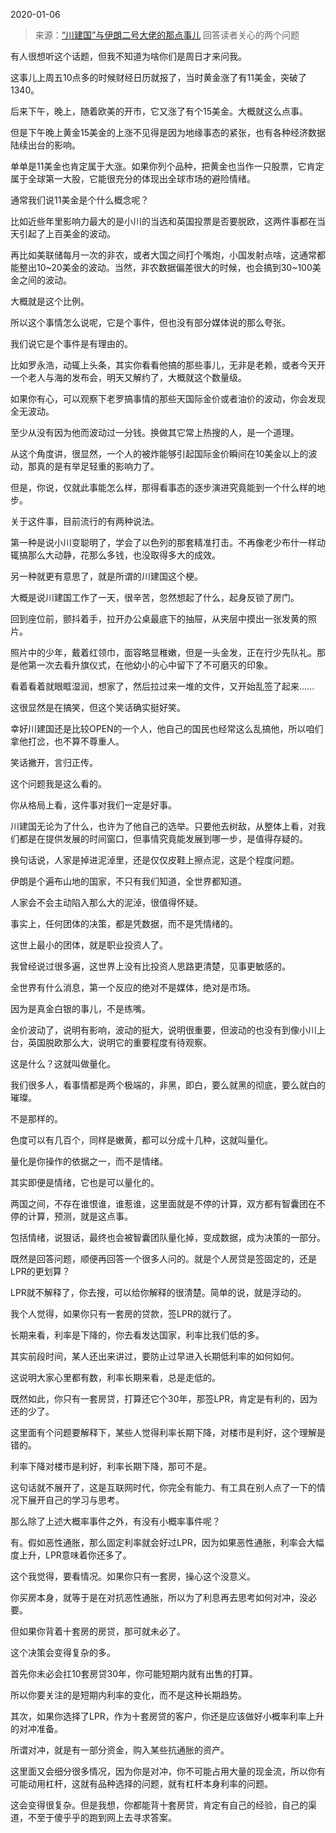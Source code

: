 2020-01-06

> 来源：[“川建国”与伊朗二号大佬的那点事儿](http://mp.weixin.qq.com/s?__biz=MzU3NDc5Nzc0NQ==&mid=2247486228&idx=1&sn=a069868164caa335805c51adf300840f&chksm=fd2da9caca5a20dc3fec62b1c5ab908c824032ffe929e5a3082c40c895f13c47644bffd30cb3&scene=27#wechat_redirect)
> 回答读者关心的两个问题

有人很想听这个话题，但我不知道为啥你们是周日才来问我。

  

这事儿上周五10点多的时候财经日历就报了，当时黄金涨了有11美金，突破了1340。

  

后来下午，晚上，随着欧美的开市，它又涨了有个15美金。大概就这么点事。

  

但是下午晚上黄金15美金的上涨不见得是因为地缘事态的紧张，也有各种经济数据陆续出台的影响。

  

单单是11美金也肯定属于大涨。如果你列个品种，把黄金也当作一只股票，它肯定属于全球第一大股，它能很充分的体现出全球市场的避险情绪。

  

通常我们说11美金是个什么概念呢？

  

比如近些年里影响力最大的是小川的当选和英国投票是否要脱欧，这两件事都在当天引起了上百美金的波动。

  

再比如美联储每月一次的非农，或者大国之间打个嘴炮，小国发射点啥，这通常都能整出10~20美金的波动。当然，非农数据偏差很大的时候，也会搞到30~100美金之间的波动。

  

大概就是这个比例。

  

所以这个事情怎么说呢，它是个事件，但也没有部分媒体说的那么夸张。

  

我们说它是个事件是有理由的。

  

比如罗永浩，动辄上头条，其实你看看他搞的那些事儿，无非是老赖，或者今天开一个老人与海的发布会，明天又解约了，大概就这个数量级。

  

如果你有心，可以观察下老罗搞事情的那些天国际金价或者油价的波动，你会发现全无波动。

  

至少从没有因为他而波动过一分钱。换做其它常上热搜的人，是一个道理。

  

从这个角度讲，很显然，一个人的被炸能够引起国际金价瞬间在10美金以上的波动，那真的是有举足轻重的影响力了。

  

但是，你说，仅就此事能怎么样，那得看事态的逐步演进究竟能到一个什么样的地步。

  

关于这件事，目前流行的有两种说法。

  

第一种是说小川变聪明了，学会了以色列的那套精准打击。不再像老少布什一样动辄搞那么大动静，花那么多钱，也没取得多大的成效。

  

另一种就更有意思了，就是所谓的川建国这个梗。

  

大概是说川建国工作了一天，很辛苦，忽然想起了什么，起身反锁了房门。

  

回到座位前，颤抖着手，拉开办公桌最底下的抽屉，从夹层中摸出一张发黄的照片。

  

照片中的少年，戴着红领巾，面容略显稚嫩，但是一头金发，正在行少先队礼。那是他第一次去看升旗仪式，在他幼小的心中留下了不可磨灭的印象。

  

看着看着就眼眶湿润，想家了，然后拉过来一堆的文件，又开始乱签了起来......

  

这很显然是在搞笑，但这个笑话确实挺好笑。

  

幸好川建国还是比较OPEN的一个人，他自己的国民也经常这么乱搞他，所以咱们拿他打岔，也不算不尊重人。

  

笑话撇开，言归正传。

  

这个问题我是这么看的。

  

你从格局上看，这件事对我们一定是好事。

  

川建国无论为了什么，也许为了他自己的选举。只要他去树敌，从整体上看，对我们都是在提供发展的时间窗口，但事情究竟能发展到哪一步，是值得存疑的。

  

换句话说，人家是掉进泥淖里，还是仅仅皮鞋上擦点泥，这是个程度问题。

  

伊朗是个遍布山地的国家，不只有我们知道，全世界都知道。

  

人家会不会主动陷入那么大的泥淖，很值得怀疑。

  

事实上，任何团体的决策，都是凭数据，而不是凭情绪的。

  

这世上最小的团体，就是职业投资人了。

  

我曾经说过很多遍，这世界上没有比投资人思路更清楚，见事更敏感的。

  

全世界有什么消息，第一个反应的绝对不是媒体，绝对是市场。

  

因为是真金白银的事儿，不是练嘴。

  

金价波动了，说明有影响，波动的挺大，说明很重要，但波动的也没有到像小川上台，英国脱欧那么大，说明它的重要程度有待观察。

  

这是什么？这就叫做量化。

  

我们很多人，看事情都是两个极端的，非黑，即白，要么就黑的彻底，要么就白的璀璨。

  

不是那样的。

  

色度可以有几百个，同样是嫩黄，都可以分成十几种，这就叫量化。

  

量化是你操作的依据之一，而不是情绪。

  

其实即便是情绪，它也是可以量化的。

  

两国之间，不存在谁恨谁，谁惹谁，这里面就是不停的计算，双方都有智囊团在不停的计算，预测，就是这点事。

  

包括情绪，说狠话，最终也会被智囊团队量化掉，变成数据，成为决策的一部分。

  

既然是回答问题，顺便再回答一个很多人问的。就是个人房贷是签固定的，还是LPR的更划算？

  

LPR就不解释了，你去搜，可以给你解释的很清楚。简单的说，就是浮动的。

  

我个人觉得，如果你只有一套房的贷款，签LPR的就行了。

  

长期来看，利率是下降的，你去看发达国家，利率比我们低的多。

  

其实前段时间，某人还出来讲过，要防止过早进入长期低利率的如何如何。

  

这说明大家心里都有数，利率长期来看，总是走低的。

  

既然如此，你只有一套房贷，打算还它个30年，那签LPR，肯定是有利的，因为还的少了。

  

这里面有个问题要解释下，某些人觉得利率长期下降，对楼市是利好，这个理解是错的。

  

利率下降对楼市是利好，利率长期下降，那可不是。

  

这句话就不展开了，这是互联网时代，你完全有能力、有工具在别人点了一下的情况下展开自己的学习与思考。

  

那么除了上述大概率事件之外，有没有小概率事件呢？

  

有。假如恶性通胀，那么固定利率就会好过LPR，因为如果恶性通胀，利率会大幅度上升，LPR意味着你还多了。

  

这个我觉得，要看情况。如果你只有一套房，操心这个没意义。

  

你买房本身，就等于是在对抗恶性通胀，所以为了利息再去思考如何对冲，没必要。

  

但如果你背着十套房的房贷，那可就未必了。

  

这个决策会变得复杂的多。

  

首先你未必会扛10套房贷30年，你可能短期内就有出售的打算。

  

所以你要关注的是短期内利率的变化，而不是这种长期趋势。

  

其次，如果你选择了LPR，作为十套房贷的客户，你还是应该做好小概率利率上升的对冲准备。

  

所谓对冲，就是有一部分资金，购入某些抗通胀的资产。

  

这里面又会细分很多情况，因为你是对冲，你不可能占用大量的现金流，所以你有可能动用杠杆，这就有品种选择的问题，就有杠杆本身利率的问题。

  

这会变得很复杂。但是我想，你都能背十套房贷，肯定有自己的经验，自己的渠道，不至于傻乎乎的跑到网上去寻求答案。

